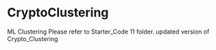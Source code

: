 # CryptoClustering
ML Clustering 
Please refer to Starter_Code 11 folder. updated version of Crypto_Clustering

